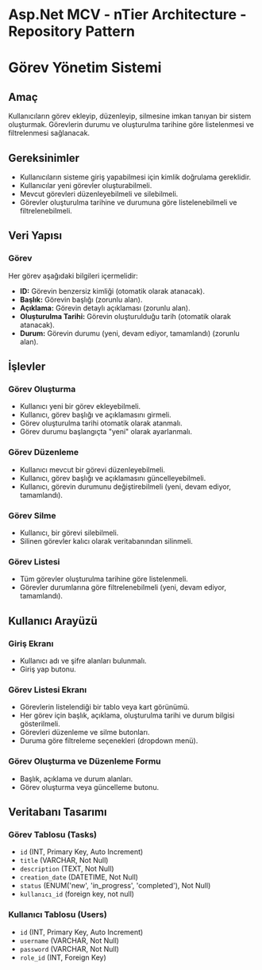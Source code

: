 # Asp.Net MCV - nTier Architecture - Repository Pattern

# Görev Yönetim Sistemi

## Amaç
Kullanıcıların görev ekleyip, düzenleyip, silmesine imkan tanıyan bir sistem oluşturmak. Görevlerin durumu ve oluşturulma tarihine göre listelenmesi ve filtrelenmesi sağlanacak.

## Gereksinimler
- Kullanıcıların sisteme giriş yapabilmesi için kimlik doğrulama gereklidir.
- Kullanıcılar yeni görevler oluşturabilmeli.
- Mevcut görevleri düzenleyebilmeli ve silebilmeli.
- Görevler oluşturulma tarihine ve durumuna göre listelenebilmeli ve filtrelenebilmeli.

## Veri Yapısı
### Görev
Her görev aşağıdaki bilgileri içermelidir:
- **ID:** Görevin benzersiz kimliği (otomatik olarak atanacak).
- **Başlık:** Görevin başlığı (zorunlu alan).
- **Açıklama:** Görevin detaylı açıklaması (zorunlu alan).
- **Oluşturulma Tarihi:** Görevin oluşturulduğu tarih (otomatik olarak atanacak).
- **Durum:** Görevin durumu (yeni, devam ediyor, tamamlandı) (zorunlu alan).

## İşlevler
### Görev Oluşturma
- Kullanıcı yeni bir görev ekleyebilmeli.
- Kullanıcı, görev başlığı ve açıklamasını girmeli.
- Görev oluşturulma tarihi otomatik olarak atanmalı.
- Görev durumu başlangıçta "yeni" olarak ayarlanmalı.

### Görev Düzenleme
- Kullanıcı mevcut bir görevi düzenleyebilmeli.
- Kullanıcı, görev başlığı ve açıklamasını güncelleyebilmeli.
- Kullanıcı, görevin durumunu değiştirebilmeli (yeni, devam ediyor, tamamlandı).

### Görev Silme
- Kullanıcı, bir görevi silebilmeli.
- Silinen görevler kalıcı olarak veritabanından silinmeli.

### Görev Listesi
- Tüm görevler oluşturulma tarihine göre listelenmeli.
- Görevler durumlarına göre filtrelenebilmeli (yeni, devam ediyor, tamamlandı).

## Kullanıcı Arayüzü
### Giriş Ekranı
- Kullanıcı adı ve şifre alanları bulunmalı.
- Giriş yap butonu.

### Görev Listesi Ekranı
- Görevlerin listelendiği bir tablo veya kart görünümü.
- Her görev için başlık, açıklama, oluşturulma tarihi ve durum bilgisi gösterilmeli.
- Görevleri düzenleme ve silme butonları.
- Duruma göre filtreleme seçenekleri (dropdown menü).

### Görev Oluşturma ve Düzenleme Formu
- Başlık, açıklama ve durum alanları.
- Görev oluşturma veya güncelleme butonu.

## Veritabanı Tasarımı
### Görev Tablosu (Tasks)
- `id` (INT, Primary Key, Auto Increment)
- `title` (VARCHAR, Not Null)
- `description` (TEXT, Not Null)
- `creation_date` (DATETIME, Not Null)
- `status` (ENUM('new', 'in_progress', 'completed'), Not Null)
- `kullanıcı_id` (foreign key, not null)

### Kullanıcı Tablosu (Users)
- `id` (INT, Primary Key, Auto Increment)
- `username` (VARCHAR, Not Null)
- `password` (VARCHAR, Not Null)
- `role_id` (INT, Foreign Key)

